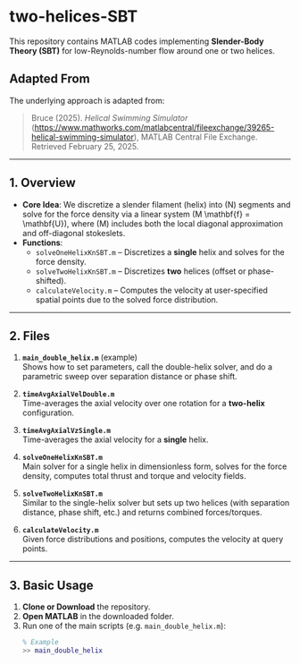 # two-helices-SBT

This repository contains MATLAB codes implementing **Slender-Body Theory (SBT)** for low-Reynolds-number flow around one or two helices. 

## Adapted From
The underlying approach is adapted from:
> Bruce (2025). *Helical Swimming Simulator* (https://www.mathworks.com/matlabcentral/fileexchange/39265-helical-swimming-simulator), MATLAB Central File Exchange. Retrieved February 25, 2025.

---

## 1. Overview

- **Core Idea**: We discretize a slender filament (helix) into \(N\) segments and solve for the force density via a linear system \(M \mathbf{f} = \mathbf{U}\), where \(M\) includes both the local diagonal approximation and off-diagonal stokeslets.
- **Functions**:
  - `solveOneHelixKnSBT.m` – Discretizes a **single** helix and solves for the force density.
  - `solveTwoHelixKnSBT.m` – Discretizes **two** helices (offset or phase-shifted).
  - `calculateVelocity.m` – Computes the velocity at user-specified spatial points due to the solved force distribution.

---

## 2. Files

1. **`main_double_helix.m`** (example)  
   Shows how to set parameters, call the double-helix solver, and do a parametric sweep over separation distance or phase shift.

2. **`timeAvgAxialVelDouble.m`**  
   Time-averages the axial velocity over one rotation for a **two-helix** configuration.

3. **`timeAvgAxialVzSingle.m`**  
   Time-averages the axial velocity for a **single** helix.

4. **`solveOneHelixKnSBT.m`**  
   Main solver for a single helix in dimensionless form, solves for the force density, computes total thrust and torque and velocity fields.

5. **`solveTwoHelixKnSBT.m`**  
   Similar to the single-helix solver but sets up two helices (with separation distance, phase shift, etc.) and returns combined forces/torques.

6. **`calculateVelocity.m`**  
   Given force distributions and positions, computes the velocity at query points.

---

## 3. Basic Usage

1. **Clone or Download** the repository.
2. **Open MATLAB** in the downloaded folder.
3. Run one of the main scripts (e.g. `main_double_helix.m`):
   ```matlab
   % Example
   >> main_double_helix
